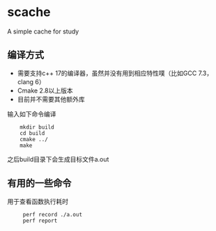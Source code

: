 # scache
A simple cache for study


## 编译方式
* 需要支持c++ 17的编译器，虽然并没有用到相应特性噗（比如GCC 7.3，clang 6）
* Cmake 2.8以上版本
* 目前并不需要其他额外库

输入如下命令编译
```
    mkdir build
    cd build
    cmake ../
    make
```
之后build目录下会生成目标文件a.out

## 有用的一些命令
用于查看函数执行耗时
```
     perf record ./a.out
     perf report
```